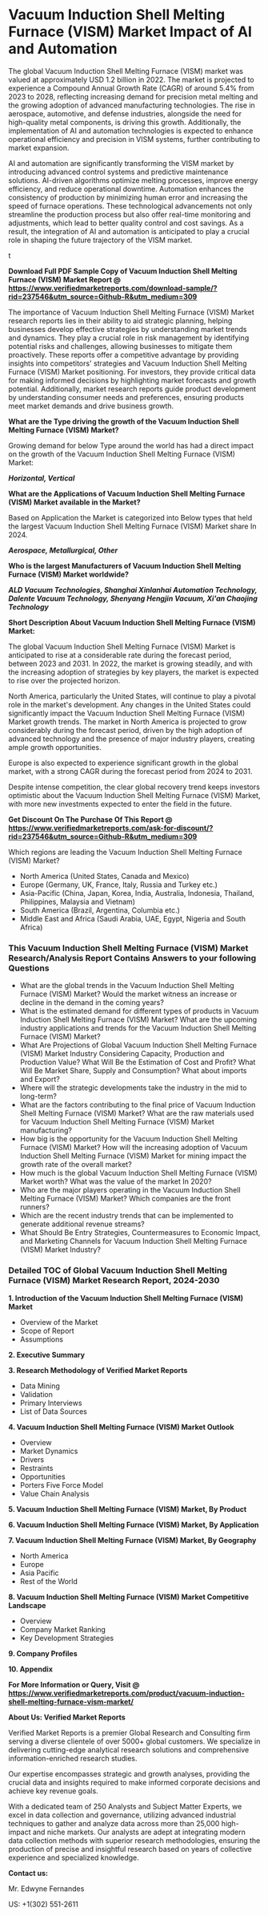 <meta name="title" content="Global Vacuum Induction Shell Melting Furnace (VISM) Market Impact of AI and Automation"><meta name="description" content="The global Vacuum Induction Shell Melting Furnace (VISM) market was valued at approximately USD 1.2 billion in 2022. The market is projected to experience a Compound A"><meta name="title" content="Vacuum Induction Shell Melting Furnace (VISM) Market Size, Share, Scope, Trends, Growth, Opportunities, Analysis, Forecast"><h1>Vacuum Induction Shell Melting Furnace (VISM) Market Impact of AI and Automation</h1><p>The global Vacuum Induction Shell Melting Furnace (VISM) market was valued at approximately USD 1.2 billion in 2022. The market is projected to experience a Compound Annual Growth Rate (CAGR) of around 5.4% from 2023 to 2028, reflecting increasing demand for precision metal melting and the growing adoption of advanced manufacturing technologies. The rise in aerospace, automotive, and defense industries, alongside the need for high-quality metal components, is driving this growth. Additionally, the implementation of AI and automation technologies is expected to enhance operational efficiency and precision in VISM systems, further contributing to market expansion.</p><p>AI and automation are significantly transforming the VISM market by introducing advanced control systems and predictive maintenance solutions. AI-driven algorithms optimize melting processes, improve energy efficiency, and reduce operational downtime. Automation enhances the consistency of production by minimizing human error and increasing the speed of furnace operations. These technological advancements not only streamline the production process but also offer real-time monitoring and adjustments, which lead to better quality control and cost savings. As a result, the integration of AI and automation is anticipated to play a crucial role in shaping the future trajectory of the VISM market.</p>t</p><p id="" class=""><strong>Download Full PDF Sample Copy of Vacuum Induction Shell Melting Furnace (VISM) Market Report @ <a href="https://www.verifiedmarketreports.com/download-sample/?rid=237546&utm_source=Github-R&utm_medium=309" target="_blank">https://www.verifiedmarketreports.com/download-sample/?rid=237546&utm_source=Github-R&utm_medium=309</a></strong></p><p>The importance of&nbsp;Vacuum Induction Shell Melting Furnace (VISM) Market research reports lies in their ability to aid strategic planning, helping businesses develop effective strategies by understanding market trends and dynamics. They play a crucial role in risk management by identifying potential risks and challenges, allowing businesses to mitigate them proactively. These reports offer a competitive advantage by providing insights into competitors' strategies and Vacuum Induction Shell Melting Furnace (VISM) Market positioning. For investors, they provide critical data for making informed decisions by highlighting market forecasts and growth potential. Additionally, market research reports guide product development by understanding consumer needs and preferences, ensuring products meet market demands and drive business growth.</p><p><strong>What are the&nbsp;Type driving the growth of the Vacuum Induction Shell Melting Furnace (VISM) Market?</strong></p><p id="" class="">Growing demand for below Type around the world has had a direct impact on the growth of the Vacuum Induction Shell Melting Furnace (VISM) Market:</p><em><strong>Horizontal, Vertical</strong></em></p><strong>What are the&nbsp;Applications&nbsp;of Vacuum Induction Shell Melting Furnace (VISM) Market available in the Market?</strong></p><p id="" class="">Based on Application the Market is categorized into Below types that held the largest Vacuum Induction Shell Melting Furnace (VISM) Market share In 2024.</p><em><strong>Aerospace, Metallurgical, Other</strong></em></p><strong>Who is the largest Manufacturers of Vacuum Induction Shell Melting Furnace (VISM) Market worldwide?</strong></p><p><em><strong>ALD Vacuum Technologies, Shanghai Xinlanhai Automation Technology, Dalente Vacuum Technology, Shenyang Hengjin Vacuum, Xi'an Chaojing Technology</strong></em></p><p id="" class=""><strong>Short Description About Vacuum Induction Shell Melting Furnace (VISM) Market:</strong></p><p>The global Vacuum Induction Shell Melting Furnace (VISM) Market is anticipated to rise at a considerable rate during the forecast period, between 2023 and 2031. In 2022, the market is growing steadily, and with the increasing adoption of strategies by key players, the market is expected to rise over the projected horizon.</p><p>North America, particularly the United States, will continue to play a pivotal role in the market's development. Any changes in the United States could significantly impact the Vacuum Induction Shell Melting Furnace (VISM) Market growth trends. The market in North America is projected to grow considerably during the forecast period, driven by the high adoption of advanced technology and the presence of major industry players, creating ample growth opportunities.</p><p>Europe is also expected to experience significant growth in the global market, with a strong CAGR during the forecast period from 2024 to 2031.</p><p>Despite intense competition, the clear global recovery trend keeps investors optimistic about the Vacuum Induction Shell Melting Furnace (VISM) Market, with more new investments expected to enter the field in the future.</p><p id="" class=""><strong>Get Discount On The Purchase Of This Report @ <a href="https://www.verifiedmarketreports.com/ask-for-discount/?rid=237546&utm_source=Github-R&utm_medium=309" target="_blank">https://www.verifiedmarketreports.com/ask-for-discount/?rid=237546&utm_source=Github-R&utm_medium=309</a></strong></p>Which regions are leading the Vacuum Induction Shell Melting Furnace (VISM) Market?</p><ul><li>North America (United States, Canada and Mexico)</li><li>Europe (Germany, UK, France, Italy, Russia and Turkey etc.)</li><li>Asia-Pacific (China, Japan, Korea, India, Australia, Indonesia, Thailand, Philippines, Malaysia and Vietnam)</li><li>South America (Brazil, Argentina, Columbia etc.)</li><li>Middle East and Africa (Saudi Arabia, UAE, Egypt, Nigeria and South Africa)</li></ul><h3 id="" class="">This Vacuum Induction Shell Melting Furnace (VISM) Market Research/Analysis Report Contains Answers to your following Questions</h3><ul><li>What are the global trends in the Vacuum Induction Shell Melting Furnace (VISM) Market? Would the market witness an increase or decline in the demand in the coming years?</li><li>What is the estimated demand for different types of products in Vacuum Induction Shell Melting Furnace (VISM) Market? What are the upcoming industry applications and trends for the Vacuum Induction Shell Melting Furnace (VISM) Market?</li><li>What Are Projections of Global Vacuum Induction Shell Melting Furnace (VISM) Market Industry Considering Capacity, Production and Production Value? What Will Be the Estimation of Cost and Profit? What Will Be Market Share, Supply and Consumption? What about imports and Export?</li><li>Where will the strategic developments take the industry in the mid to long-term?</li><li>What are the factors contributing to the final price of Vacuum Induction Shell Melting Furnace (VISM) Market? What are the raw materials used for Vacuum Induction Shell Melting Furnace (VISM) Market manufacturing?</li><li>How big is the opportunity for the Vacuum Induction Shell Melting Furnace (VISM) Market? How will the increasing adoption of Vacuum Induction Shell Melting Furnace (VISM) Market for mining impact the growth rate of the overall market?</li><li>How much is the global Vacuum Induction Shell Melting Furnace (VISM) Market worth? What was the value of the market In 2020?</li><li>Who are the major players operating in the Vacuum Induction Shell Melting Furnace (VISM) Market? Which companies are the front runners?</li><li>Which are the recent industry trends that can be implemented to generate additional revenue streams?</li><li>What Should Be Entry Strategies, Countermeasures to Economic Impact, and Marketing Channels for Vacuum Induction Shell Melting Furnace (VISM) Market Industry?</li></ul><h3 id="" class="">Detailed TOC of Global Vacuum Induction Shell Melting Furnace (VISM) Market Research Report, 2024-2030</h3><p id="" class=""><strong>1. Introduction of the Vacuum Induction Shell Melting Furnace (VISM) Market</strong></p><ul><li>Overview of the Market</li><li>Scope of Report</li><li>Assumptions</li></ul><p id="" class=""><strong>2. Executive Summary</strong></p><p id="" class=""><strong>3. Research Methodology of Verified Market Reports</strong></p><ul><li>Data Mining</li><li>Validation</li><li>Primary Interviews</li><li>List of Data Sources</li></ul><p id="" class=""><strong>4. Vacuum Induction Shell Melting Furnace (VISM) Market Outlook</strong></p><ul><li>Overview</li><li>Market Dynamics</li><li>Drivers</li><li>Restraints</li><li>Opportunities</li><li>Porters Five Force Model</li><li>Value Chain Analysis</li></ul><p id="" class=""><strong>5. Vacuum Induction Shell Melting Furnace (VISM) Market, By Product</strong></p><p id="" class=""><strong>6. Vacuum Induction Shell Melting Furnace (VISM) Market, By Application</strong></p><p id="" class=""><strong>7. Vacuum Induction Shell Melting Furnace (VISM) Market, By Geography</strong></p><ul><li>North America</li><li>Europe</li><li>Asia Pacific</li><li>Rest of the World</li></ul><p id="" class=""><strong>8. Vacuum Induction Shell Melting Furnace (VISM) Market Competitive Landscape</strong></p><ul><li>Overview</li><li>Company Market Ranking</li><li>Key Development Strategies</li></ul><p id="" class=""><strong>9. Company Profiles</strong></p><p id="" class=""><strong>10. Appendix</strong></p><p id="" class=""><strong>For More Information or Query, Visit @ <a href="https://www.verifiedmarketreports.com/product/vacuum-induction-shell-melting-furnace-vism-market/" target="_blank">https://www.verifiedmarketreports.com/product/vacuum-induction-shell-melting-furnace-vism-market/</a></strong></p><p id="" class=""><strong>About Us: Verified Market Reports</strong></p><p id="" class="">Verified Market Reports is a premier Global Research and Consulting firm serving a diverse clientele of over 5000+ global customers. We specialize in delivering cutting-edge analytical research solutions and comprehensive information-enriched research studies.</p><p id="" class="">Our expertise encompasses strategic and growth analyses, providing the crucial data and insights required to make informed corporate decisions and achieve key revenue goals.</p><p id="" class="">With a dedicated team of 250 Analysts and Subject Matter Experts, we excel in data collection and governance, utilizing advanced industrial techniques to gather and analyze data across more than 25,000 high-impact and niche markets. Our analysts are adept at integrating modern data collection methods with superior research methodologies, ensuring the production of precise and insightful research based on years of collective experience and specialized knowledge.</p><p id="" class=""><strong>Contact us:</strong></p><p id="" class="">Mr. Edwyne Fernandes</p><p id="" class="">US: +1(302) 551-2611</p>